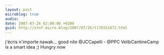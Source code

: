```yaml
---
layout: post
microblog: true
audio: 
date: 2007-07-26 02:00:00 +0200
guid: http://xtof.micro.blog/2007/07/26/t170151872.html
---
```

j'écris n'importe nawak... good nite @JCCapelli - @PPC VelibCantineCamp is a smart idea ;) Hungry now
